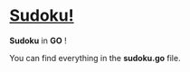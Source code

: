 <u>Sudoku!</u>
===================

**Sudoku** in **GO** !

You can find everything in the **sudoku.go** file.